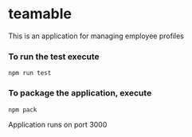 # teamable
This is an application for managing employee profiles

### To run the test execute

    npm run test

### To package the application, execute

    npm pack
    
Application runs on port 3000
